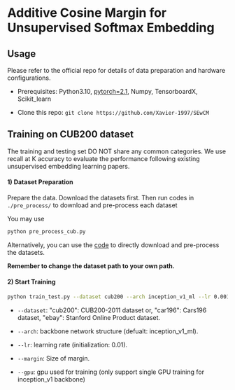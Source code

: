 # Additive Cosine Margin for Unsupervised Softmax Embedding

## Usage

Please refer to the official repo for details of data preparation and hardware configurations.

- Prerequisites: Python3.10, [pytorch=2.1](http://pytorch.org), Numpy, TensorboardX, Scikit_learn

- Clone this repo: `git clone https://github.com/Xavier-1997/SEwCM`


## Training on CUB200 dataset

The training and testing set DO NOT share any common categories. We use recall at K accuracy to evaluate the performance following existing unsupervised embedding learning papers.

#### 1) Dataset Preparation

  Prepare the data. Download the datasets first. Then run codes in `./pre_process/` to download and pre-process each dataset

  You may use 
  ```bash
  python pre_process_cub.py
  ```
  Alternatively, you can use the [code](https://github.com/ColumbiaDVMM/Heated_Up_Softmax_Embedding/tree/master/dataset) to directly  download and pre-process the datasets.

  **Remember to change the dataset path to your own path.**

#### 2) Start Training

```bash
python train_test.py --dataset cub200 --arch inception_v1_ml --lr 0.001 --margin 0.5 --low-dim 128 --batch-size 64 --gpu 0
```

  - `--dataset`: "cub200": CUB200-2011 dataset or, "car196": Cars196 dataset, "ebay": Stanford Online Product dataset.
  
  - `--arch`: backbone network structure (defualt: inception_v1_ml).
  
  - `--lr`: learning rate (initialization: 0.01).

  - `--margin`: Size of margin.
  
  - `--gpu`: gpu used for training (only support single GPU training for inception_v1 backbone)

